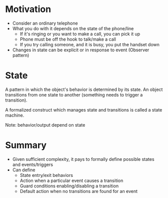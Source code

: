 # Motivation

- Consider an ordinary telephone
- What you do with it depends on the state of the phone/line
  - If it's ringing or you want to make a call, you can pick it up
  - Phone must be off the hook to talk/make a call
  - If you try calling someone, and it is busy, you put the handset down
- Changes in state can be explicit or in response to event (Observer pattern)

# State

A pattern in which the object's behavior is determined by its state. An object transitions from one state to another (something needs to trigger a transition).

A formalized construct which manages state and transitions is called a state machine.

Note: behavior/output depend on state

# Summary

- Given sufficient complexity, it pays to formally define possible states and events/triggers
- Can define
  - State entry/exit behaviors
  - Action when a particular event causes a transition
  - Guard conditions enabling/disabling a transition
  - Default action when no transitions are found for an event
